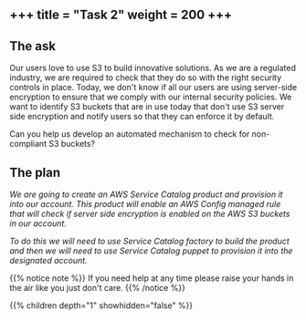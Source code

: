 +++
title = "Task 2"
weight = 200
+++
---

## The ask
Our users love to use S3 to build innovative solutions. As we are a regulated industry, we are required to check that they do so with the right security controls in place. Today, we don't know if all our users are using server-side encryption to ensure that we comply with our internal security policies. We want to identify S3 buckets that are in use today that don't use S3 server side encryption and notify users so that they can enforce it by default.

Can you help us develop an automated mechanism to check for non-compliant S3 buckets?


## The plan
_We are going to create an AWS Service Catalog product and provision it into our account.  This product will enable an 
AWS Config managed rule that will check if server side encryption is enabled on the AWS S3 buckets in our account._

_To do this we will need to use Service Catalog factory to build the product and then we will need to use Service Catalog
puppet to provision it into the designated account._


{{% notice note %}}
If you need help at any time please raise your hands in the air like you just don't care.
{{% /notice %}}

{{% children depth="1" showhidden="false" %}}